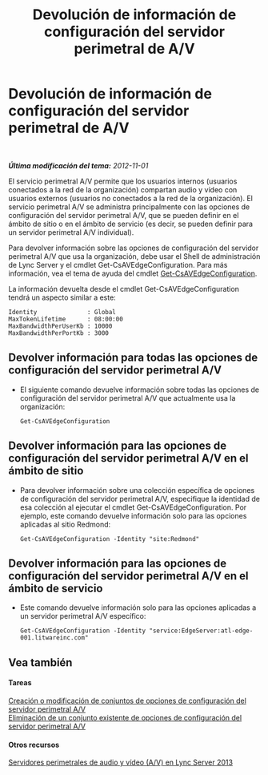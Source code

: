 ﻿---
title: Devolución de información de configuración del servidor perimetral de A/V
TOCTitle: Devolución de información de configuración del servidor perimetral de A/V
ms:assetid: b041f5a4-2387-4075-846c-ec4f99640903
ms:mtpsurl: https://technet.microsoft.com/es-es/library/JJ721850(v=OCS.15)
ms:contentKeyID: 49889537
ms.date: 01/07/2017
mtps_version: v=OCS.15
ms.translationtype: HT
---

# Devolución de información de configuración del servidor perimetral de A/V

 

_**Última modificación del tema:** 2012-11-01_

El servicio perimetral A/V permite que los usuarios internos (usuarios conectados a la red de la organización) compartan audio y vídeo con usuarios externos (usuarios no conectados a la red de la organización). El servicio perimetral A/V se administra principalmente con las opciones de configuración del servidor perimetral A/V, que se pueden definir en el ámbito de sitio o en el ámbito de servicio (es decir, se pueden definir para un servidor perimetral A/V individual).

Para devolver información sobre las opciones de configuración del servidor perimetral A/V que usa la organización, debe usar el Shell de administración de Lync Server y el cmdlet Get-CsAVEdgeConfiguration. Para más información, vea el tema de ayuda del cmdlet [Get-CsAVEdgeConfiguration](get-csavedgeconfiguration.md).

La información devuelta desde el cmdlet Get-CsAVEdgeConfiguration tendrá un aspecto similar a este:

    Identity              : Global
    MaxTokenLifetime      : 08:00:00
    MaxBandwidthPerUserKb : 10000
    MaxBandwidthPerPortKb : 3000

## Devolver información para todas las opciones de configuración del servidor perimetral A/V

  - El siguiente comando devuelve información sobre todas las opciones de configuración del servidor perimetral A/V que actualmente usa la organización:
    
        Get-CsAVEdgeConfiguration

## Devolver información para las opciones de configuración del servidor perimetral A/V en el ámbito de sitio

  - Para devolver información sobre una colección específica de opciones de configuración del servidor perimetral A/V, especifique la identidad de esa colección al ejecutar el cmdlet Get-CsAVEdgeConfiguration. Por ejemplo, este comando devuelve información solo para las opciones aplicadas al sitio Redmond:
    
        Get-CsAVEdgeConfiguration -Identity "site:Redmond"

## Devolver información para las opciones de configuración del servidor perimetral A/V en el ámbito de servicio

  - Este comando devuelve información solo para las opciones aplicadas a un servidor perimetral A/V específico:
    
        Get-CsAVEdgeConfiguration -Identity "service:EdgeServer:atl-edge-001.litwareinc.com"

## Vea también

#### Tareas

[Creación o modificación de conjuntos de opciones de configuración del servidor perimetral A/V](lync-server-2013-create-or-modify-a-collection-of-a-v-edge-server-configuration-settings.md)  
[Eliminación de un conjunto existente de opciones de configuración del servidor perimetral A/V](lync-server-2013-delete-an-existing-collection-of-a-v-edge-server-configuration-settings.md)  

#### Otros recursos

[Servidores perimetrales de audio y vídeo (A/V) en Lync Server 2013](lync-server-2013-audio-video-a-v-edge-servers.md)

